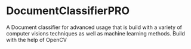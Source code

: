 # DocumentClassifierPRO
A Document classifier for advanced usage that is build with a variety of computer visions techniques as well as machine learning methods. Build with the help of OpenCV
